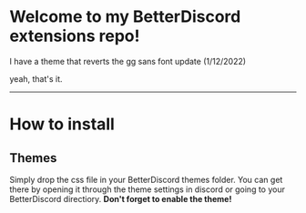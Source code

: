 # Welcome to my BetterDiscord extensions repo!

I have a theme that reverts the gg sans font update (1/12/2022)

yeah, that's it.
___ ___ ___ ___ ___

# How to install

## Themes

Simply drop the css file in your BetterDiscord themes folder.
You can get there by opening it through the theme settings in discord or going to your BetterDiscord directiory.
**Don't forget to enable the theme!**